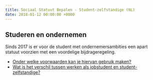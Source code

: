 ```yaml
---
title: Sociaal Statuut Bepalen - Student-zelfstandige (NL)
date: 2018-01-12 00:00:00 +0000
---
```

## Studeren en ondernemen

Sinds 2017 is er voor de student met ondernemersambities een apart statuut voorzien met een voordelige bijdrageregeling. 

* [Onder welke voorwaarden kan je hiervan gebruik maken?](http://www.xerius.be/blog/studeren-en-ondernemen-perfect-haalbaar-als-student-zelfstandige )
* [Wat is het verschil tussen werken als jobstudent en student-zelfstandige?](http://www.xerius.be/blog/studeren-en-ondernemen-perfect-haalbaar-als-student-zelfstandige )